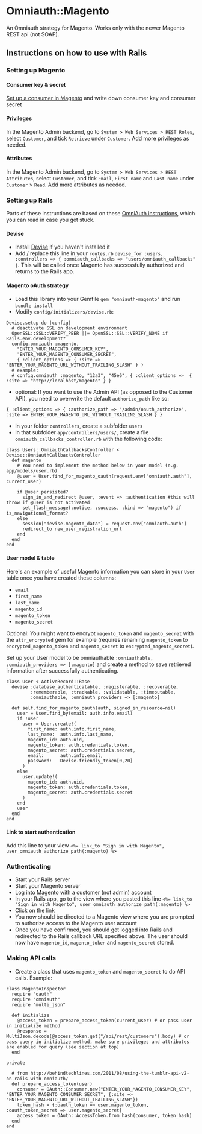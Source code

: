 # Omniauth::Magento

An Omniauth strategy for Magento. Works only with the newer Magento REST api (not SOAP).

## Instructions on how to use with Rails

### Setting up Magento

#### Consumer key & secret

[Set up a consumer in Magento](http://www.magentocommerce.com/api/rest/authentication/oauth_configuration.html) and write down consumer key and consumer secret

#### Privileges

In the Magento Admin backend, go to `System > Web Services > REST Roles`, select `Customer`, and tick `Retrieve` under `Customer`. Add more privileges as needed.

#### Attributes

In the Magento Admin backend, go to `System > Web Services > REST Attributes`, select `Customer`, and tick `Email`, `First name` and `Last name` under `Customer` > `Read`. Add more attributes as needed.

### Setting up Rails

Parts of these instructions are based on these [OmniAuth instructions](https://github.com/plataformatec/devise/wiki/OmniAuth:-Overview), which you can read in case you get stuck.

#### Devise

* Install [Devise](https://github.com/plataformatec/devise) if you haven't installed it
* Add / replace this line in your `routes.rb` `devise_for :users, :controllers => { :omniauth_callbacks => "users/omniauth_callbacks" }`. This will be called once Magento has successfully authorized and returns to the Rails app.

#### Magento oAuth strategy

* Load this library into your Gemfile `gem "omniauth-magento"` and run `bundle install`
* Modify `config/initializers/devise.rb`:

```
Devise.setup do |config|
  # deactivate SSL on development environment
  OpenSSL::SSL::VERIFY_PEER ||= OpenSSL::SSL::VERIFY_NONE if Rails.env.development? 
  config.omniauth :magento,
    "ENTER_YOUR_MAGENTO_CONSUMER_KEY",
    "ENTER_YOUR_MAGENTO_CONSUMER_SECRET",
    { :client_options => { :site => "ENTER_YOUR_MAGENTO_URL_WITHOUT_TRAILING_SLASH" } }
  # example:
  # config.omniauth :magento, "12a3", "45e6", { :client_options =>  { :site => "http://localhost/magento" } }  
```

* optional: If you want to use the Admin API (as opposed to the Customer API), you need to overwrite the default `authorize_path` like so:

```
{ :client_options => { :authorize_path => "/admin/oauth_authorize", :site => ENTER_YOUR_MAGENTO_URL_WITHOUT_TRAILING_SLASH } }
```

* In your folder `controllers`, create a subfolder `users`
* In that subfolder `app/controllers/users/`, create a file `omniauth_callbacks_controller.rb` with the following code:

```
class Users::OmniauthCallbacksController < Devise::OmniauthCallbacksController
  def magento
    # You need to implement the method below in your model (e.g. app/models/user.rb)
    @user = User.find_for_magento_oauth(request.env["omniauth.auth"], current_user)

    if @user.persisted?
      sign_in_and_redirect @user, :event => :authentication #this will throw if @user is not activated
      set_flash_message(:notice, :success, :kind => "magento") if is_navigational_format?
    else
      session["devise.magento_data"] = request.env["omniauth.auth"]
      redirect_to new_user_registration_url
    end
  end
end
```

#### User model & table

Here's an example of useful Magento information you can store in your `User` table once you have created these columns:
* `email`
* `first_name`
* `last_name`
* `magento_id`
* `magento_token`
* `magento_secret`

Optional: You might want to encrypt `magento_token` and `magento_secret` with the `attr_encrypted` gem for example (requires renaming `magento_token` to `encrypted_magento_token` and `magento_secret` to `encrypted_magento_secret`).

Set up your User model to be omniauthable `:omniauthable, :omniauth_providers => [:magento]` and create a method to save retrieved information after successfully authenticating.

```
class User < ActiveRecord::Base  
  devise :database_authenticatable, :registerable, :recoverable,
         :rememberable, :trackable, :validatable, :timeoutable,
         :omniauthable, :omniauth_providers => [:magento]  

  def self.find_for_magento_oauth(auth, signed_in_resource=nil)
    user = User.find_by(email: auth.info.email)
    if !user
      user = User.create!(
        first_name: auth.info.first_name,                           
        last_name:  auth.info.last_name,
        magento_id: auth.uid,
        magento_token: auth.credentials.token,
        magento_secret: auth.credentials.secret,
        email:      auth.info.email,
        password:   Devise.friendly_token[0,20]
      )
    else
      user.update!(
        magento_id: auth.uid,
        magento_token: auth.credentials.token,
        magento_secret: auth.credentials.secret
      )
    end    
    user
  end         
end
```

#### Link to start authentication

Add this line to your view `<%= link_to "Sign in with Magento", user_omniauth_authorize_path(:magento) %>`

### Authenticating

* Start your Rails server
* Start your Magento server
* Log into Magento with a customer (not admin) account
* In your Rails app, go to the view where you pasted this line `<%= link_to "Sign in with Magento", user_omniauth_authorize_path(:magento) %>`
* Click on the link
* You now should be directed to a Magento view where you are prompted to authorize access to the Magento user account
* Once you have confirmed, you should get logged into Rails and redirected to the Rails callback URL specified above. The user should now have `magento_id`, `magento_token` and `magento_secret` stored.

### Making API calls

* Create a class that uses `magento_token` and `magento_secret` to do API calls. Example:
```
class MagentoInspector
  require "oauth"
  require "omniauth"
  require "multi_json"

  def initialize
    @access_token = prepare_access_token(current_user) # or pass user in initialize method 
    @response = MultiJson.decode(@access_token.get("/api/rest/customers").body) # or pass query in initialize method, make sure privileges and attributes are enabled for query (see section at top)
  end

private

  # from http://behindtechlines.com/2011/08/using-the-tumblr-api-v2-on-rails-with-omniauth/
  def prepare_access_token(user)
    consumer = OAuth::Consumer.new("ENTER_YOUR_MAGENTO_CONSUMER_KEY", "ENTER_YOUR_MAGENTO_CONSUMER_SECRET", {:site => "ENTER_YOUR_MAGENTO_URL_WITHOUT_TRAILING_SLASH"})
    token_hash = {:oauth_token => user.magento_token, :oauth_token_secret => user.magento_secret}
    access_token = OAuth::AccessToken.from_hash(consumer, token_hash)
  end
end
```
